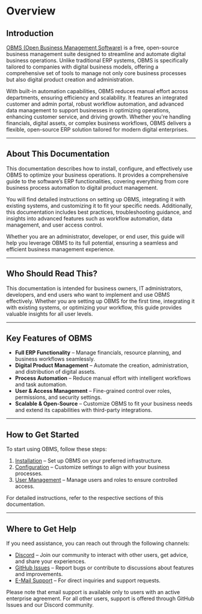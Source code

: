 # Overview

## Introduction
[OBMS (Open Business Management Software)](https://getobms.com) is a free, open-source business management suite designed to streamline and automate digital business operations. Unlike traditional ERP systems, OBMS is specifically tailored to companies with digital business models, offering a comprehensive set of tools to manage not only core business processes but also digital product creation and administration.

With built-in automation capabilities, OBMS reduces manual effort across departments, ensuring efficiency and scalability. It features an integrated customer and admin portal, robust workflow automation, and advanced data management to support businesses in optimizing operations, enhancing customer service, and driving growth. Whether you're handling financials, digital assets, or complex business workflows, OBMS delivers a flexible, open-source ERP solution tailored for modern digital enterprises.

---

## About This Documentation

This documentation describes how to install, configure, and effectively use OBMS to optimize your business operations. It provides a comprehensive guide to the software’s ERP functionalities, covering everything from core business process automation to digital product management.

You will find detailed instructions on setting up OBMS, integrating it with existing systems, and customizing it to fit your specific needs. Additionally, this documentation includes best practices, troubleshooting guidance, and insights into advanced features such as workflow automation, data management, and user access control.

Whether you are an administrator, developer, or end user, this guide will help you leverage OBMS to its full potential, ensuring a seamless and efficient business management experience.

---

## Who Should Read This?

This documentation is intended for business owners, IT administrators, developers, and end users who want to implement and use OBMS effectively. Whether you are setting up OBMS for the first time, integrating it with existing systems, or optimizing your workflow, this guide provides valuable insights for all user levels.

---

## Key Features of OBMS

- **Full ERP Functionality** – Manage financials, resource planning, and business workflows seamlessly.
- **Digital Product Management** – Automate the creation, administration, and distribution of digital assets.
- **Process Automation** – Reduce manual effort with intelligent workflows and task automation.
- **User & Access Management** – Fine-grained control over roles, permissions, and security settings.
- **Scalable & Open-Source** – Customize OBMS to fit your business needs and extend its capabilities with third-party integrations.

---

## How to Get Started

To start using OBMS, follow these steps:

1. [Installation](getting-started/installation) – Set up OBMS on your preferred infrastructure.
2. [Configuration](getting-started/installation) – Customize settings to align with your business processes.
3. [User Management](admin_guide/user_management) – Manage users and roles to ensure controlled access.

For detailed instructions, refer to the respective sections of this documentation.

---

## Where to Get Help

If you need assistance, you can reach out through the following channels:

- [Discord](https://discord.gg/EZPkVqpvy9) – Join our community to interact with other users, get advice, and share your experiences.
- [GitHub Issues](https://github.com/OBMS-Open-Business-Management-Software/core/issues) – Report bugs or contribute to discussions about features and improvements.
- [E-Mail Support](mailto:support@getobms.com) – For direct inquiries and support requests.

Please note that email support is available only to users with an active enterprise agreement. For all other users, support is offered through GitHub Issues and our Discord community.